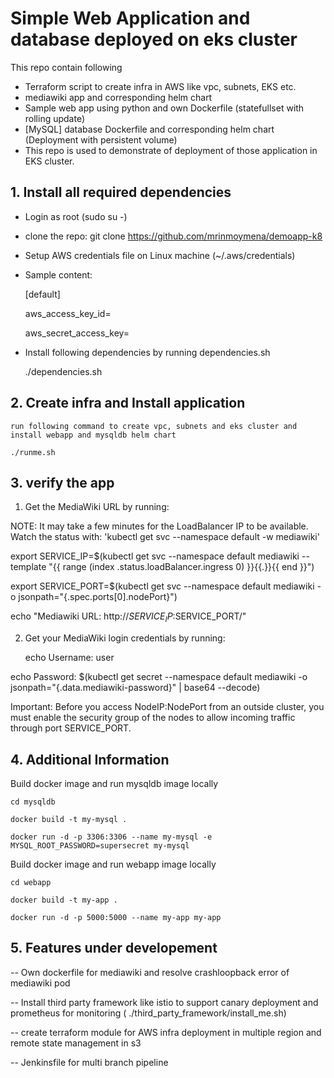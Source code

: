 # Simple Web Application and database deployed on eks cluster

This repo contain following 
  - Terraform script to create infra in AWS like vpc, subnets, EKS etc.
  - mediawiki app and corresponding helm chart 
  - Sample web app using python and own Dockerfile (statefullset with rolling update) 
  - [MySQL] database Dockerfile and corresponding helm chart (Deployment with persistent volume)
  - This repo is used to demonstrate of deployment of those application in EKS cluster.


## 1. Install all required dependencies
- Login as root (sudo su -)
- clone the repo: git clone https://github.com/mrinmoymena/demoapp-k8
- Setup AWS credentials file on Linux machine (~/.aws/credentials)
- Sample content:
     
     [default]
     
     aws_access_key_id=
     
     aws_secret_access_key=
- Install following dependencies by running dependencies.sh
    
    ./dependencies.sh

## 2. Create infra and Install application

    run following command to create vpc, subnets and eks cluster and install webapp and mysqldb helm chart 
   
    ./runme.sh

    
## 3. verify the app

 1. Get the MediaWiki URL by running:

  NOTE: It may take a few minutes for the LoadBalancer IP to be available.
        Watch the status with: 'kubectl get svc --namespace default -w mediawiki'

  export SERVICE_IP=$(kubectl get svc --namespace default mediawiki --template "{{ range (index .status.loadBalancer.ingress 0) }}{{.}}{{ end }}")
  
  export SERVICE_PORT=$(kubectl get svc --namespace default mediawiki -o jsonpath="{.spec.ports[0].nodePort}")
  
  echo "Mediawiki URL: http://$SERVICE_IP:$SERVICE_PORT/"

 2. Get your MediaWiki login credentials by running:

    echo Username: user
    
   echo Password: $(kubectl get secret --namespace default mediawiki -o jsonpath="{.data.mediawiki-password}" | base64 --decode)

Important: Before you access NodeIP:NodePort from an outside cluster, you must enable the security group of the nodes to allow incoming traffic through port SERVICE_PORT.

## 4. Additional Information
Build docker image and run mysqldb image locally
    
    cd mysqldb
    
    docker build -t my-mysql .
    
    docker run -d -p 3306:3306 --name my-mysql -e MYSQL_ROOT_PASSWORD=supersecret my-mysql

Build docker image and run webapp image locally
    
    cd webapp
    
    docker build -t my-app .
    
    docker run -d -p 5000:5000 --name my-app my-app

## 5. Features under developement
  
  -- Own dockerfile for mediawiki and resolve crashloopback error of mediawiki pod

  -- Install third party framework like istio to support canary deployment and prometheus for monitoring ( ./third_party_framework/install_me.sh)
  
  -- create terraform module for AWS infra deployment in multiple region and remote state management in s3
  
  -- Jenkinsfile for multi branch pipeline
